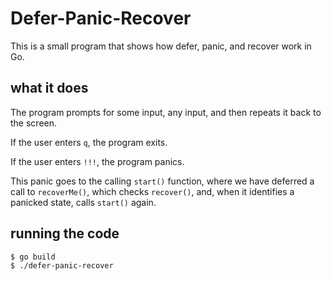 # Defer-Panic-Recover

This is a small program that shows how defer, panic, and recover work in Go.

## what it does

The program prompts for some input, any input, and then repeats it back to the screen.

If the user enters `q`, the program exits. 

If the user enters `!!!`, the program panics.

This panic goes to the calling `start()` function, where we have deferred a call to `recoverMe()`, which checks `recover()`, and, when it identifies a panicked state, calls `start()` again. 

## running the code

```sh
$ go build
$ ./defer-panic-recover
```
